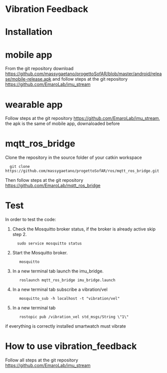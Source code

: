 # Vibration Feedback

 # Installation

 # mobile app

   From the git repository download https://github.com/massygaetano/progettoSofAR/blob/master/android/release/mobile-release.apk            and follow   steps at the git repository https://github.com/EmaroLab/imu_stream

  # wearable app

   Follow steps at the git repository https://github.com/EmaroLab/imu_stream, the apk is the same of mobile app, downaloaded                before
  
  # mqtt_ros_bridge
        
   Clone the repository in the source folder of your catkin workspace
   
      git clone https://github.com/massygaetano/progettoSofAR/ros/mqtt_ros_bridge.git
  
   Then follow steps at the git repository https://github.com/EmaroLab/mqtt_ros_bridge

   # Test
   
   In order to test the code:

   1. Check the Mosquitto broker status, if the broker is already active skip step 2.
      
            sudo service mosquitto status
    
   2. Start the Mosquitto broker.
       
             mosquitto
   
   3. In a new terminal tab launch the imu_bridge.

             roslaunch mqtt_ros_bridge imu_bridge.launch 
  
   4. In a new terminal tab subscribe a vibration/vel
    
             mosquitto_sub -h localhost -t "vibration/vel"
             
   5. In a new terminal tab 
            
             rostopic pub /vibration_vel std_msgs/String \"1\"
   if everything is correctly installed smartwatch must vibrate  
   
   # How to use vibration_feedback
  
   Follow all steps at the git repository https://github.com/EmaroLab/imu_stream 
  
  

